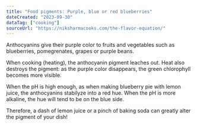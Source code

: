 ```yaml
---
title: "Food pigments: Purple, blue or red blueberries"
dateCreated: "2023-09-30"
dataTag: ["cooking"]
sourceUrl: "https://niksharmacooks.com/the-flavor-equation/"
---
```


Anthocyanins give their purple color to fruits and vegetables such as blueberries, pomegrenates, grapes or purple beans.

When cooking (heating), the anthocyanin pigment leaches out. Heat also destroys the pigment: as the purple color disappears, the green chlorophyll becomes more visible.

When the pH is high enough, as when making blueberry pie with lemon juice, the anthocyanins stabilyze into a red hue. When the pH is more alkaline, the hue will tend to be on the blue side.

Therefore, a dash of lemon juice or a pinch of baking soda can greatly alter the pigment of your dish!
